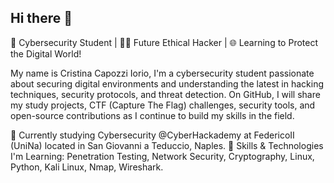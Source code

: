 ## Hi there 👋

🔹 Cybersecurity Student | 🕵️‍♂️ Future Ethical Hacker | 🌐 Learning to Protect the Digital World!

My name is Cristina Capozzi Iorio, I'm a cybersecurity student passionate about securing digital environments and understanding the latest in hacking techniques, security protocols, and threat detection. On GitHub, I will share my study projects, CTF (Capture The Flag) challenges, security tools, and open-source contributions as I continue to build my skills in the field.

📍 Currently studying Cybersecurity @CyberHackademy at FedericoII (UniNa) located in San Giovanni a Teduccio, Naples.
💬 Skills & Technologies I'm Learning: Penetration Testing, Network Security, Cryptography, Linux, Python, Kali Linux, Nmap, Wireshark.

<!--
**Cristina-CI/Cristina-CI** is a ✨ _special_ ✨ repository because its `README.md` (this file) appears on your GitHub profile.

Here are some ideas to get you started:

- 🔭 I’m currently working on ...
- 🌱 I’m currently learning ...
- 👯 I’m looking to collaborate on ...
- 🤔 I’m looking for help with ...
- 💬 Ask me about ...
- 📫 How to reach me: ...
- 😄 Pronouns: ...
- ⚡ Fun fact: ...
-->
